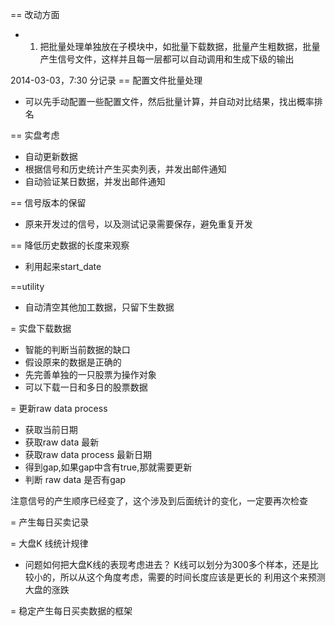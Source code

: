 == 改动方面
* 1. 把批量处理单独放在子模块中，如批量下载数据，批量产生粗数据，批量产生信号文件，这样并且每一层都可以自动调用和生成下级的输出

2014-03-03，7:30 分记录
== 配置文件批量处理
* 可以先手动配置一些配置文件，然后批量计算，并自动对比结果，找出概率排名

== 实盘考虑
* 自动更新数据
* 根据信号和历史统计产生买卖列表，并发出邮件通知
* 自动验证某日数据，并发出邮件通知

== 信号版本的保留
* 原来开发过的信号，以及测试记录需要保存，避免重复开发

== 降低历史数据的长度来观察
* 利用起来start_date

==utility
* 自动清空其他加工数据，只留下生数据

= 实盘下载数据
* 智能的判断当前数据的缺口
* 假设原来的数据是正确的
* 先完善单独的一只股票为操作对象
* 可以下载一日和多日的股票数据

= 更新raw data process
* 获取当前日期
* 获取raw data 最新
* 获取raw data process 最新日期
* 得到gap,如果gap中含有true,那就需要更新
* 判断 raw data 是否有gap


注意信号的产生顺序已经变了，这个涉及到后面统计的变化，一定要再次检查


= 产生每日买卖记录

= 大盘K 线统计规律
* 问题如何把大盘K线的表现考虑进去？
  K线可以划分为300多个样本，还是比较小的，所以从这个角度考虑，需要的时间长度应该是更长的
  利用这个来预测大盘的涨跌


= 稳定产生每日买卖数据的框架











